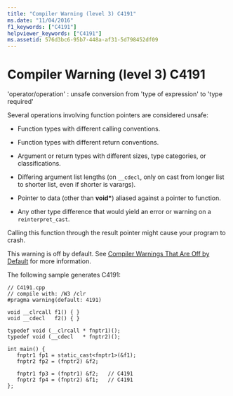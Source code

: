 ```yaml
---
title: "Compiler Warning (level 3) C4191"
ms.date: "11/04/2016"
f1_keywords: ["C4191"]
helpviewer_keywords: ["C4191"]
ms.assetid: 576d3bc6-95b7-448a-af31-5d798452df09
---
```

# Compiler Warning (level 3) C4191

'operator/operation' : unsafe conversion from 'type of expression' to 'type required'

Several operations involving function pointers are considered unsafe:

- Function types with different calling conventions.

- Function types with different return conventions.

- Argument or return types with different sizes, type categories, or classifications.

- Differing argument list lengths (on `__cdecl`, only on cast from longer list to shorter list, even if shorter is varargs).

- Pointer to data (other than **void**<strong>\*</strong>) aliased against a pointer to function.

- Any other type difference that would yield an error or warning on a `reinterpret_cast`.

Calling this function through the result pointer might cause your program to crash.

This warning is off by default. See [Compiler Warnings That Are Off by Default](../../preprocessor/compiler-warnings-that-are-off-by-default.md) for more information.

The following sample generates C4191:

```
// C4191.cpp
// compile with: /W3 /clr
#pragma warning(default: 4191)

void __clrcall f1() { }
void __cdecl   f2() { }

typedef void (__clrcall * fnptr1)();
typedef void (__cdecl   * fnptr2)();

int main() {
   fnptr1 fp1 = static_cast<fnptr1>(&f1);
   fnptr2 fp2 = (fnptr2) &f2;

   fnptr1 fp3 = (fnptr1) &f2;   // C4191
   fnptr2 fp4 = (fnptr2) &f1;   // C4191
};
```